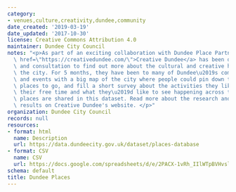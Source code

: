 ```yaml
---
category:
- venues,culture,creativity,dundee,community
date_created: '2019-03-19'
date_updated: '2017-10-30'
license: Creative Commons Attribution 4.0
maintainer: Dundee City Council
notes: "<p>As part of an exciting collaboration with Dundee Place Partnership, <a\
  \ href=\"https://creativedundee.com/\">Creative Dundee</a> has been doing some research\
  \ and consultation to find out more about the cultural and creative happenings across\
  \ the city. For 5 months, they have been to many of Dundee\u2019s community hubs\
  \ and events with a big map of the city where people could pin down their favourite\
  \ places to go, and fill a short survey about the activities they like doing in\
  \ their free time and what they\u2019d like to see happening across the city. The\
  \ places are shared in this dataset. Read more about the research and see other\
  \ results on Creative Dundee's website. </p>"
organization: Dundee City Council
records: null
resources:
- format: html
  name: Description
  url: https://data.dundeecity.gov.uk/dataset/places-database
- format: CSV
  name: CSV
  url: https://docs.google.com/spreadsheets/d/e/2PACX-1vRh_IIlWTpBVHvsln6J6ynyy8iTCnLVdJ3eDIgpJj66oJgMQOWmzhQedLZ0Hq9RsYwwPiICOfYsD9tg/pub?gid=1914242938&single=true&output=csv
schema: default
title: Dundee Places
---
```


